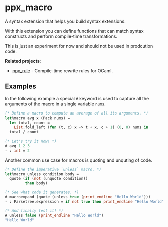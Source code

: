 # ppx_macro

A syntax extension that helps you build syntax extensions.

With this extension you can define functions that can match syntax constructs and perform compile-time transformations.

This is just an experiment for now and should not be used in prodcution code.

**Related projects**:

- [ppx_rule](https://github.com/rizo/ppx_rule) - Compile-time rewrite rules for OCaml.

## Examples

In the following example a special `#` keyword is used to capture all the arguments of the macro in a single variable `nums`.

```ocaml
(* Define a macro to compute an average of all its arguments. *)
let%macro avg x (Pack nums) =
  let total, count =
    List.fold_left (fun (t, c) x -> t + x, c + 1) (0, 0) nums in
  total / count
  
(* Let's try it now! *)
# avg 1 2 3
- : int = 2
```

Another common use case for macros is quoting and unquting of code.

```ocaml
(* Define the imperative `unless` macro. *)
let%macro unless condition body =
  quote (if (not (unquote condition))
         then body)

(* See what code it generates. *)
# macroexpand (quote (unless true (print_endline "Hello World")))
- : Parsetree.expression = if not true then print_endline "Hello World"

(* And finally test it! *)
# unless false (print_endline "Hello World")
"Hello World"
```

